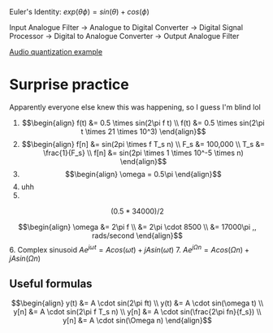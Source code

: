 Euler's Identity: $exp(\theta\phi) = sin(\theta)+cos(\phi)$

Input Analogue Filter $\rightarrow$ Analogue to Digital Converter $\rightarrow$ Digital Signal Processor $\rightarrow$ Digital to Analogue Converter $\rightarrow$ Output Analogue Filter

[Audio quantization example](https://chivertj.github.io/dspworksheets/dsp_introduction/Ex_Quantization.html)

# Surprise practice
Apparently everyone else knew this was happening, so I guess I'm blind lol

1. $$\begin{align}
	f(t) &= 0.5 \times sin(2\pi f t) \\
	f(t) &= 0.5 \times sin(2\pi t \times 21 \times 10^3)
	\end{align}$$
2. $$\begin{align}
	f[n] &= sin(2pi \times f T_s n) \\
	F_s &= 100,000 \\
	T_s &= \frac{1}{F_s} \\
	f[n] &= sin(2pi \times 1 \times 10^-5 \times n)
	\end{align}$$
3. $$\begin{align}
\omega = 0.5\pi
\end{align}$$
4. uhh
5. 
```math
(0.5*34000)/2
```
$$\begin{align}
\omega &= 2\pi f \\
&= 2\pi \cdot 8500 \\
&= 17000\pi ,, rads/second
\end{align}$$
6. Complex sinusoid
$Ae^{j\omega t} = Acos(\omega t)+jAsin(\omega t)$
7. $Ae^{j\Omega n} = Acos(\Omega n)+jAsin(\Omega n)$


## Useful formulas
$$\begin{align}
y(t) &= A \cdot sin(2\pi ft) \\
y(t) &= A \cdot sin(\omega t) \\
y[n] &= A \cdot sin(2\pi f T_s n) \\
y[n] &= A \cdot sin(\frac{2\pi fn}{f_s}) \\
y[n] &= A \cdot sin(\Omega n)
\end{align}$$

